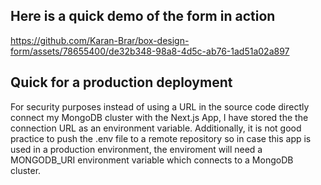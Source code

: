 ## Here is a quick demo of the form in action

https://github.com/Karan-Brar/box-design-form/assets/78655400/de32b348-98a8-4d5c-ab76-1ad51a02a897


## Quick for a production deployment

For security purposes instead of using a URL in the source code directly connect my MongoDB cluster with the Next.js App, I have stored the the connection URL as an environment variable.
Additionally, it is not good practice to push the .env file to a remote repository so in case this app is used in a production environment, the enviroment will need a MONGODB_URI environment variable which connects to a MongoDB cluster.

